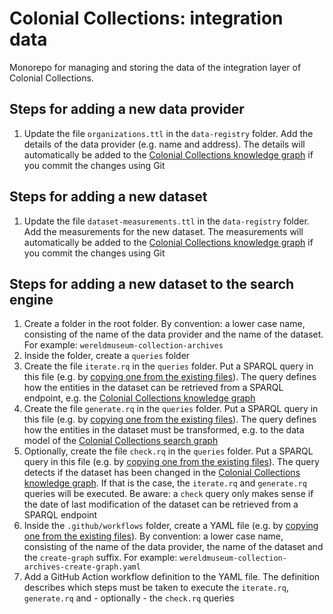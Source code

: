 # Colonial Collections: integration data

Monorepo for managing and storing the data of the integration layer of Colonial Collections.

## Steps for adding a new data provider

1. Update the file `organizations.ttl` in the `data-registry` folder. Add the details of the data provider (e.g. name and address). The details will automatically be added to the [Colonial Collections knowledge graph](https://data.colonialcollections.nl/data-hub/knowledge-graph/table?graph=https%3A%2F%2Fdata.colonialcollections.nl%2Forganizations) if you commit the changes using Git

## Steps for adding a new dataset

1. Update the file `dataset-measurements.ttl` in the `data-registry` folder. Add the measurements for the new dataset. The measurements will automatically be added to the [Colonial Collections knowledge graph](https://data.colonialcollections.nl/data-hub/knowledge-graph/table?graph=https%3A%2F%2Fdata.colonialcollections.nl%2Fdataset-measurements) if you commit the changes using Git

## Steps for adding a new dataset to the search engine

1. Create a folder in the root folder. By convention: a lower case name, consisting of the name of the data provider and the name of the dataset. For example: `wereldmuseum-collection-archives`
1. Inside the folder, create a `queries` folder
1. Create the file `iterate.rq` in the `queries` folder. Put a SPARQL query in this file (e.g. by [copying one from the existing files](./wereldmuseum-collection-archives/queries/iterate.rq)). The query defines how the entities in the dataset can be retrieved from a SPARQL endpoint, e.g. the [Colonial Collections knowledge graph](https://data.colonialcollections.nl/data-hub/knowledge-graph)
1. Create the file `generate.rq` in the `queries` folder. Put a SPARQL query in this file (e.g. by [copying one from the existing files](./wereldmuseum-collection-archives/queries/generate.rq)). The query defines how the entities in the dataset must be transformed, e.g. to the data model of the [Colonial Collections search graph](https://data.colonialcollections.nl/data-hub/search-graph)
1. Optionally, create the file `check.rq` in the `queries` folder. Put a SPARQL query in this file (e.g. by [copying one from the existing files](./wereldmuseum-collection-archives/queries/check.rq)). The query detects if the dataset has been changed in the [Colonial Collections knowledge graph](https://data.colonialcollections.nl/data-hub/knowledge-graph). If that is the case, the `iterate.rq` and `generate.rq` queries will be executed. Be aware: a `check` query only makes sense if the date of last modification of the dataset can be retrieved from a SPARQL endpoint
1. Inside the `.github/workflows` folder, create a YAML file (e.g. by [copying one from the existing files](./github/workflows/wereldmuseum-collection-archives-create-graph.yaml)). By convention: a lower case name, consisting of the name of the data provider, the name of the dataset and the `create-graph` suffix. For example: `wereldmuseum-collection-archives-create-graph.yaml`
1. Add a GitHub Action workflow definition to the YAML file. The definition describes which steps must be taken to execute the `iterate.rq`, `generate.rq` and - optionally - the `check.rq` queries
